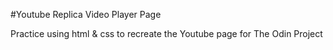 #Youtube Replica Video Player Page

Practice using html & css to recreate the Youtube page for The Odin Project